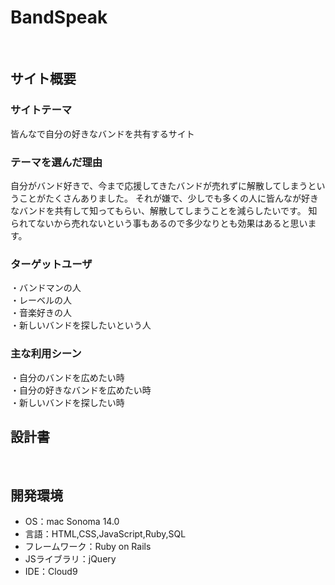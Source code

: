 # BandSpeak
​
## サイト概要
### サイトテーマ
皆んなで自分の好きなバンドを共有するサイト
​
### テーマを選んだ理由
自分がバンド好きで、今まで応援してきたバンドが売れずに解散してしまうということがたくさんありました。
それが嫌で、少しでも多くの人に皆んなが好きなバンドを共有して知ってもらい、解散してしまうことを減らしたいです。
知られてないから売れないという事もあるので多少なりとも効果はあると思います。
### ターゲットユーザ
・バンドマンの人  
・レーベルの人  
・音楽好きの人  
・新しいバンドを探したいという人
### 主な利用シーン
・自分のバンドを広めたい時  
・自分の好きなバンドを広めたい時  
・新しいバンドを探したい時  
## 設計書

​
## 開発環境
- OS：mac Sonoma 14.0
- 言語：HTML,CSS,JavaScript,Ruby,SQL
- フレームワーク：Ruby on Rails
- JSライブラリ：jQuery
- IDE：Cloud9
​
